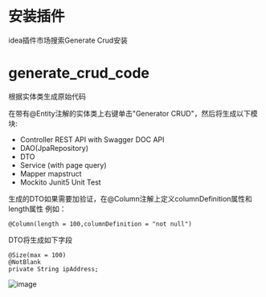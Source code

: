 # 安装插件
idea插件市场搜索Generate Crud安装

# generate_crud_code
根据实体类生成原始代码

在带有@Entity注解的实体类上右键单击"Generator CRUD"，然后将生成以下模块:
- Controller REST API with Swagger DOC API
- DAO(JpaRepository)
- DTO
- Service (with page query)
- Mapper mapstruct
- Mockito Junit5 Unit Test

生成的DTO如果需要加验证，在@Column注解上定义columnDefinition属性和length属性
例如： 
```
@Column(length = 100,columnDefinition = "not null")
```
DTO将生成如下字段
```
@Size(max = 100)
@NotBlank
private String ipAddress;
```
![image](https://yd-note.oss-cn-beijing.aliyuncs.com/%E4%B9%B1%E4%B8%83%E5%85%AB%E7%B3%9F/DEMO.gif)